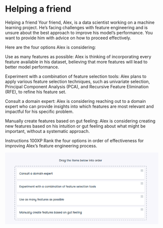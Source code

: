 # Helping a friend

Helping a friend
Your friend, Alex, is a data scientist working on a machine learning project. He’s facing challenges with feature engineering and is unsure about the best approach to improve his model’s performance. You want to provide him with advice on how to proceed effectively.

Here are the four options Alex is considering:

Use as many features as possible: Alex is thinking of incorporating every feature available in his dataset, believing that more features will lead to better model performance.

Experiment with a combination of feature selection tools: Alex plans to apply various feature selection techniques, such as univariate selection, Principal Component Analysis (PCA), and Recursive Feature Elimination (RFE), to refine his feature set.

Consult a domain expert: Alex is considering reaching out to a domain expert who can provide insights into which features are most relevant and impactful for his specific problem.

Manually create features based on gut feeling: Alex is considering creating new features based on his intuition or gut feeling about what might be important, without a systematic approach.

Instructions
100XP
Rank the four options in order of effectiveness for improving Alex’s feature engineering process.

![alt text](image-2.png)